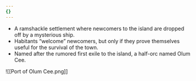 ```yaml
---
{}
---
```

- A ramshackle settlement where newcomers to the island are dropped off by a mysterious ship. 
- Habitants “welcome” newcomers, but only if they prove themselves useful for the survival of the town. 
- Named after the rumored first exile to the island, a half-orc named Olum Cee. 

![[Port of Olum Cee.png]]